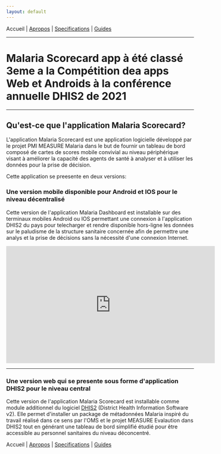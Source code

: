 ```yaml
---
layout: default
---
```

Accueil | [Apropos](./about.md) | [Specifications](./specs.md) | [Guides](./userguide.md)


* * * 
# Malaria Scorecard app à été classé 3eme a la Compétition dea apps Web et Androids à la conférence annuelle DHIS2 de 2021
* * *


## Qu'est-ce que l'application Malaria Scorecard?

L'application Malaria Scorecard est une application logicielle développé par le projet PMI MEASURE Malaria dans le but de fournir un tableau de bord composé de cartes de scores mobile convivial au niveau périphérique visant à améliorer la capacité des agents de santé à analyser et à utiliser les données pour la prise de décision.

Cette application se preesente en deux versions:

### Une version mobile disponible pour Android et IOS pour le niveau décentralisé
Cette version de l'application Malaria Dashboard est installable sur des terminaux mobiles Android ou IOS permettant une connexion à l'application DHIS2 du pays pour telecharger et rendre disponible hors-ligne les données sur le paludisme de la structure sanitaire concernée afin de permettre une analys et la prise de décisions sans la nécessité d'une connexion Internet.

<iframe width="560" height="315" src="https://www.youtube.com/embed/uVvz33ODoH0" title="YouTube video player" frameborder="0" allow="accelerometer; autoplay; clipboard-write; encrypted-media; gyroscope; picture-in-picture" allowfullscreen></iframe>

* * *

### Une version web qui se presente sous forme d'application DHIS2 pour le niveau central

Cette version de l'application Malaria Scorecard est installable comme module additionnel du logiciel [DHIS2](https://dhis2.org/) (District Health Information Software v2). Elle permet d'installer un package de métadonnées Malaria inspiré du travail réalisé dans ce sens par l'OMS et le projet MEASURE Evalaution dans DHIS2 tout en générant une tableau de bord simplifié étudié pour être accessible au personnel sanitaires du niveau déconcentré.


Accueil | [Apropos](./about.md) | [Specifications](./specs.md) | [Guides](./userguide.md)